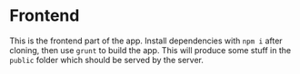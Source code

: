 # Frontend
This is the frontend part of the app. Install dependencies with `npm i` after cloning, then use `grunt` to build the app. This will produce some stuff in the `public` folder which should be served by the server.
